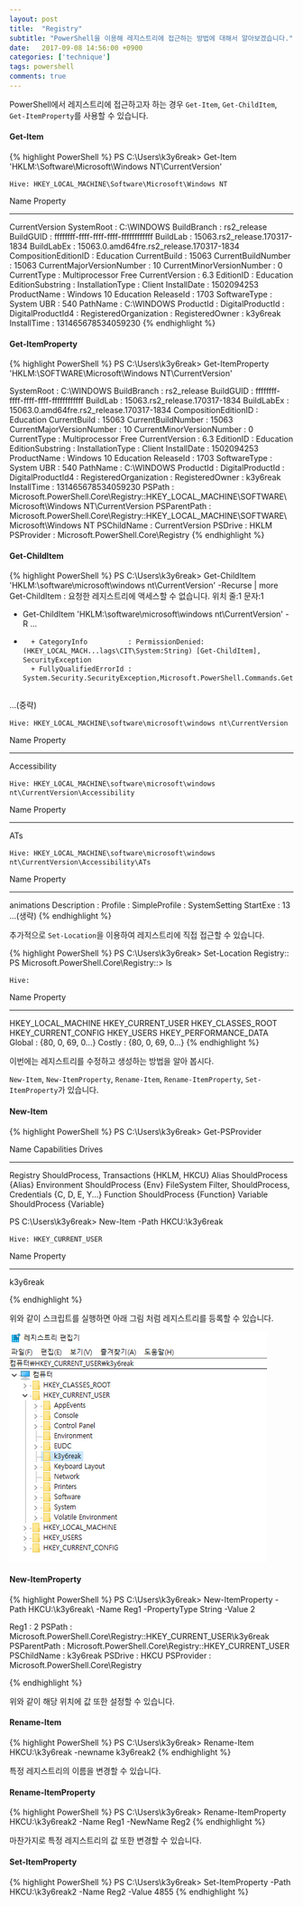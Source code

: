```yaml
---
layout: post
title:  "Registry"
subtitle: "PowerShell을 이용해 레지스트리에 접근하는 방법에 대해서 알아보겠습니다."
date:   2017-09-08 14:56:00 +0900
categories: ['technique']
tags: powershell
comments: true
---
```




PowerShell에서 레지스트리에 접근하고자 하는 경우 `Get-Item`, `Get-ChildItem`, `Get-ItemProperty`를 사용할 수 있습니다.



#### Get-Item

{% highlight PowerShell %}
PS C:\Users\k3y6reak> Get-Item 'HKLM:\Software\Microsoft\Windows NT\CurrentVersion'


    Hive: HKEY_LOCAL_MACHINE\Software\Microsoft\Windows NT


Name                           Property
----                           --------
CurrentVersion                 SystemRoot                : C:\WINDOWS
                               BuildBranch               : rs2_release
                               BuildGUID                 : ffffffff-ffff-ffff-ffff-ffffffffffff
                               BuildLab                  : 15063.rs2_release.170317-1834
                               BuildLabEx                : 15063.0.amd64fre.rs2_release.170317-1834
                               CompositionEditionID      : Education
                               CurrentBuild              : 15063
                               CurrentBuildNumber        : 15063
                               CurrentMajorVersionNumber : 10
                               CurrentMinorVersionNumber : 0
                               CurrentType               : Multiprocessor Free
                               CurrentVersion            : 6.3
                               EditionID                 : Education
                               EditionSubstring          :
                               InstallationType          : Client
                               InstallDate               : 1502094253
                               ProductName               : Windows 10 Education
                               ReleaseId                 : 1703
                               SoftwareType              : System
                               UBR                       : 540
                               PathName                  : C:\WINDOWS
                               ProductId                 : 
                               DigitalProductId          : 
                               DigitalProductId4         : 
                               RegisteredOrganization    :
                               RegisteredOwner           : k3y6reak
                               InstallTime               : 131465678534059230
{% endhighlight %}

#### Get-ItemProperty

{% highlight PowerShell %}
PS C:\Users\k3y6reak> Get-ItemProperty 'HKLM:\SOFTWARE\Microsoft\Windows NT\CurrentVersion'


SystemRoot                : C:\WINDOWS
BuildBranch               : rs2_release
BuildGUID                 : ffffffff-ffff-ffff-ffff-ffffffffffff
BuildLab                  : 15063.rs2_release.170317-1834
BuildLabEx                : 15063.0.amd64fre.rs2_release.170317-1834
CompositionEditionID      : Education
CurrentBuild              : 15063
CurrentBuildNumber        : 15063
CurrentMajorVersionNumber : 10
CurrentMinorVersionNumber : 0
CurrentType               : Multiprocessor Free
CurrentVersion            : 6.3
EditionID                 : Education
EditionSubstring          :
InstallationType          : Client
InstallDate               : 1502094253
ProductName               : Windows 10 Education
ReleaseId                 : 1703
SoftwareType              : System
UBR                       : 540
PathName                  : C:\WINDOWS
ProductId                 : 
DigitalProductId          : 
DigitalProductId4         : 
RegisteredOrganization    :
RegisteredOwner           : k3y6reak
InstallTime               : 131465678534059230
PSPath                    : Microsoft.PowerShell.Core\Registry::HKEY_LOCAL_MACHINE\SOFTWARE\Microsoft\Windows NT\CurrentVersion
PSParentPath              : Microsoft.PowerShell.Core\Registry::HKEY_LOCAL_MACHINE\SOFTWARE\Microsoft\Windows NT
PSChildName               : CurrentVersion
PSDrive                   : HKLM
PSProvider                : Microsoft.PowerShell.Core\Registry
{% endhighlight %}


#### Get-ChildItem

{% highlight PowerShell %}
PS C:\Users\k3y6reak> Get-ChildItem 'HKLM:\software\microsoft\windows nt\CurrentVersion' -Recurse | more
Get-ChildItem : 요청한 레지스트리에 액세스할 수 없습니다.
위치 줄:1 문자:1
+ Get-ChildItem 'HKLM:\software\microsoft\windows nt\CurrentVersion' -R ...
+ ~~~~~~~~~~~~~~~~~~~~~~~~~~~~~~~~~~~~~~~~~~~~~~~~~~~~~~~~~~~~~~~~~~~~~
    + CategoryInfo          : PermissionDenied: (HKEY_LOCAL_MACH...lags\CIT\System:String) [Get-ChildItem], SecurityException
    + FullyQualifiedErrorId : System.Security.SecurityException,Microsoft.PowerShell.Commands.GetChildItemCommand


...(중략)


    Hive: HKEY_LOCAL_MACHINE\software\microsoft\windows nt\CurrentVersion


Name                           Property
----                           --------
Accessibility


    Hive: HKEY_LOCAL_MACHINE\software\microsoft\windows nt\CurrentVersion\Accessibility


Name                           Property
----                           --------
ATs


    Hive: HKEY_LOCAL_MACHINE\software\microsoft\windows nt\CurrentVersion\Accessibility\ATs


Name                           Property
----                           --------
animations                     Description   :
                               Profile       : <HCIModel><Accommodation type="mild cognitive" /><Accommodation type="severe cognitive" /><Accommodation type="severe vision" /><Accommodation type="mild vision"
                               /></HCIModel>
                               SimpleProfile : SystemSetting
                               StartExe      : 13
...(생략)
{% endhighlight %}

추가적으로 `Set-Location`을 이용하여 레지스트리에 직접 접근할 수 있습니다.

{% highlight PowerShell %}
PS C:\Users\k3y6reak> Set-Location Registry::
PS Microsoft.PowerShell.Core\Registry::> ls


    Hive:


Name                           Property
----                           --------
HKEY_LOCAL_MACHINE
HKEY_CURRENT_USER
HKEY_CLASSES_ROOT
HKEY_CURRENT_CONFIG
HKEY_USERS
HKEY_PERFORMANCE_DATA          Global : {80, 0, 69, 0...}
                               Costly : {80, 0, 69, 0...}
{% endhighlight %}



이번에는 레지스트리를 수정하고 생성하는 방법을 알아 봅시다.

`New-Item`, `New-ItemProperty`, `Rename-Item`, `Rename-ItemProperty`, `Set-ItemProperty`가 있습니다.

#### New-Item

{% highlight PowerShell %}
PS C:\Users\k3y6reak> Get-PSProvider

Name                 Capabilities                                                                     Drives
----                 ------------                                                                     ------
Registry             ShouldProcess, Transactions                                                      {HKLM, HKCU}
Alias                ShouldProcess                                                                    {Alias}
Environment          ShouldProcess                                                                    {Env}
FileSystem           Filter, ShouldProcess, Credentials                                               {C, D, E, Y...}
Function             ShouldProcess                                                                    {Function}
Variable             ShouldProcess                                                                    {Variable}

PS C:\Users\k3y6reak> New-Item -Path HKCU:\k3y6reak


    Hive: HKEY_CURRENT_USER


Name                           Property
----                           --------
k3y6reak

{% endhighlight %}

위와 같이 스크립트를 실행하면 아래 그림 처럼 레지스트리를 등록할 수 있습니다.

![powershell_create_registry](/img/powershell/registry/registry.png)


#### New-ItemProperty

{% highlight PowerShell %}
PS C:\Users\k3y6reak> New-ItemProperty -Path HKCU:\k3y6reak\ -Name Reg1 -PropertyType String -Value 2


Reg1         : 2
PSPath       : Microsoft.PowerShell.Core\Registry::HKEY_CURRENT_USER\k3y6reak\
PSParentPath : Microsoft.PowerShell.Core\Registry::HKEY_CURRENT_USER
PSChildName  : k3y6reak
PSDrive      : HKCU
PSProvider   : Microsoft.PowerShell.Core\Registry

{% endhighlight %}

위와 같이 해당 위치에 값 또한 설정할 수 있습니다.

#### Rename-Item

{% highlight PowerShell %}
PS C:\Users\k3y6reak> Rename-Item HKCU:\k3y6reak -newname k3y6reak2
{% endhighlight %}

특정 레지스트리의 이름을 변경할 수 있습니다.


#### Rename-ItemProperty

{% highlight PowerShell %}
PS C:\Users\k3y6reak> Rename-ItemProperty HKCU:\k3y6reak2 -Name Reg1 -NewName Reg2
{% endhighlight %}

마찬가지로 특정 레지스트리의 값 또한 변경할 수 있습니다.

#### Set-ItemProperty

{% highlight PowerShell %}
PS C:\Users\k3y6reak> Set-ItemProperty -Path HKCU:\k3y6reak2 -Name Reg2 -Value 4855
{% endhighlight %}

